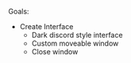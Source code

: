 Goals:

- Create Interface
  - Dark discord style interface
  - Custom moveable window
  - Close window
